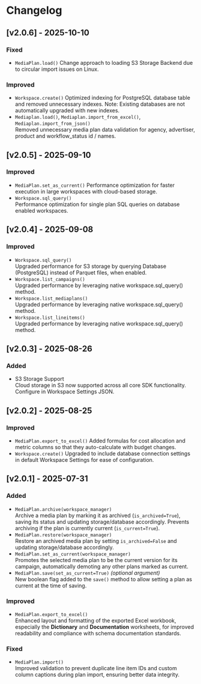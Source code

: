 # Changelog

## [v2.0.6] - 2025-10-10

### Fixed
- `MediaPlan.load()`
  Change approach to loading S3 Storage Backend due to circular import issues on Linux.

### Improved
- `Workspace.create()`
  Optimized indexing for PostgreSQL database table and removed unnecessary indexes.
  Note: Existing databases are not automatically upgraded with new indexes.
- `Mediaplan.load()`, `Mediaplan.import_from_excel()`, `Mediaplan.import_from_json()`  
  Removed unnecessary media plan data validation for agency, advertiser, product and workflow_status id / names.


## [v2.0.5] - 2025-09-10

### Improved
- `MediaPlan.set_as_current()`
  Performance optimization for faster execution in large workspaces with cloud-based storage.
- `Workspace.sql_query()`  
  Performance optimization for single plan SQL queries on database enabled workspaces.


## [v2.0.4] - 2025-09-08

### Improved
- `Workspace.sql_query()`  
  Upgraded performance for S3 storage by querying Database (PostgreSQL) instead of Parquet files, when enabled.
- `Workspace.list_campaigns()`  
  Upgraded performance by leveraging native workspace.sql_query() method. 
- `Workspace.list_mediaplans()`  
  Upgraded performance by leveraging native workspace.sql_query() method. 
- `Workspace.list_lineitems()`  
  Upgraded performance by leveraging native workspace.sql_query() method. 


## [v2.0.3] - 2025-08-26

### Added
- S3 Storage Support  
  Cloud storage in S3 now supported across all core SDK functionality. Configure in Workspace Settings JSON. 


## [v2.0.2] - 2025-08-25

### Improved
- `MediaPlan.export_to_excel()`
  Added formulas for cost allocation and metric columns so that they auto-calculate with budget changes.
- `Workspace.create()`
  Upgraded to include database connection settings in default Workspace Settings for ease of configuration.


## [v2.0.1] - 2025-07-31

### Added
- `MediaPlan.archive(workspace_manager)`  
  Archive a media plan by marking it as archived (`is_archived=True`), saving its status and updating storage/database accordingly. 
  Prevents archiving if the plan is currently current (`is_current=True`).
- `MediaPlan.restore(workspace_manager)`  
  Restore an archived media plan by setting `is_archived=False` and updating storage/database accordingly.
- `MediaPlan.set_as_current(workspace_manager)`  
  Promotes the selected media plan to be the current version for its campaign, automatically demoting any other plans marked as current.
- `MediaPlan.save(set_as_current=True)` *(optional argument)*  
  New boolean flag added to the `save()` method to allow setting a plan as current at the time of saving.

### Improved
- `MediaPlan.export_to_excel()`  
  Enhanced layout and formatting of the exported Excel workbook, especially the **Dictionary** and **Documentation** worksheets, for improved readability and compliance with schema documentation standards.

### Fixed
- `MediaPlan.import()`  
  Improved validation to prevent duplicate line item IDs and custom column captions during plan import, ensuring better data integrity.